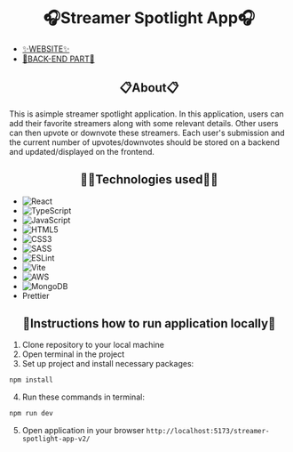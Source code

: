 <h1 align="center">🎧Streamer Spotlight App🎧</h1>

- [✨WEBSITE✨](https://nikachu404.github.io/streamer-spotlight-app-v2/)
- [🔧BACK-END PART🔧](https://github.com/nikachu404/streamer-spotlight-app-v2)
 <h2 align="center">📋About📋</h2>

This is asimple streamer spotlight application. In this application, users
can add their favorite streamers along with some relevant details. Other users can then
upvote or downvote these streamers. Each user's submission and the current number
of upvotes/downvotes should be stored on a backend and updated/displayed on the
frontend.

<h2 align="center">🧙‍♂️Technologies used🧙‍♂️</h2>

 - ![React](https://img.shields.io/badge/react-%2320232a.svg?style=for-the-badge&logo=react&logoColor=%2361DAFB)
 - ![TypeScript](https://img.shields.io/badge/typescript-%23007ACC.svg?style=for-the-badge&logo=typescript&logoColor=white)
 - ![JavaScript](https://img.shields.io/badge/javascript-%23323330.svg?style=for-the-badge&logo=javascript&logoColor=%23F7DF1E)
 - ![HTML5](https://img.shields.io/badge/html5-%23E34F26.svg?style=for-the-badge&logo=html5&logoColor=white)
 - ![CSS3](https://img.shields.io/badge/css3-%231572B6.svg?style=for-the-badge&logo=css3&logoColor=white)
 - ![SASS](https://img.shields.io/badge/SASS-hotpink.svg?style=for-the-badge&logo=SASS&logoColor=white)
 - ![ESLint](https://img.shields.io/badge/ESLint-4B3263?style=for-the-badge&logo=eslint&logoColor=white)
 - ![Vite](https://img.shields.io/badge/vite-%23646CFF.svg?style=for-the-badge&logo=vite&logoColor=white)
 - ![AWS](https://img.shields.io/badge/AWS-%23FF9900.svg?style=for-the-badge&logo=amazon-aws&logoColor=white)
 - ![MongoDB](https://img.shields.io/badge/MongoDB-%234ea94b.svg?style=for-the-badge&logo=mongodb&logoColor=white)
 - Prettier

<h2 align="center">📌Instructions how to run application locally📌</h2>

1. Clone repository to your local machine
2. Open terminal in the project
3. Set up project and install necessary packages:
```bash 
npm install
```
4. Run these commands in terminal:
```bash 
npm run dev
```
5. Open application in your browser `http://localhost:5173/streamer-spotlight-app-v2/`
